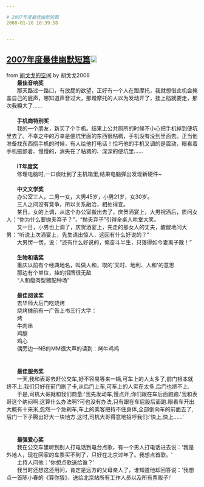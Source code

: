 ```yaml
---

# 2007年度最佳幽默短篇
2008-01-26 10:39:58


---
```



<h2 class="entry-title"><a target=_blank class="entry-title-link" target="_blank" href="http://hi.baidu.com/huge/blog/item/a99c8c54bd6aa81b3a2935ff.html">2007年度最佳幽默短篇<img src="http://www.google.com/reader/ui/2412528845-go-to.gif" class="entry-title-go-to" alt="" height="18" width="18"></a></h2><div class="entry-author"><span class="entry-source-title-parent">from <a target=_blank href="http://www.google.com/reader/view/feed/http%3A%2F%2Ffeed.hugege.com%2F" class="entry-source-title" target="_blank">胡戈戈的空间</a></span> by <span class="entry-author-name">胡戈戈2008</span></div>　　<strong>最佳音响奖<br />
</strong>　　那天路过一路口，有放屁的欲望，正好有一个人在蹬摩托，我就想借此机会掩盖自己的屁声，哪知道声音过大，那蹬摩托的人以为发动开了，挂上档就要走，那次我糗大了......<br />
　　<br />
　　<strong>手机商特别奖</strong><br />
　　我的一个朋友，新买了个手机。结果上公共厕所的时候不小心把手机掉到便坑里去了。不幸之中的万幸是便坑里面的东西很粘稠，手机没有没到里面去。正当他准备找东西捞手机的时候，有人给他打电话！恰巧他的手机又调的是震动，眼看着手机振颤着、慢慢的，消失在了粘稠的、深深的便坑里......<br />
　　<br />
　　<strong>IT年度奖</strong><br />
　　修理电脑时,一口痰吐到了主机箱里,结果电脑弹出发现新硬件~<br />
　　<br />
　　<strong>中文文学奖</strong><br />
　　办公室三人，二男一女，大男45岁，小男21岁，女30岁。<br />
　　三人之间没有竞争，所以关系融洽，相处得宜。<br />
　　某日，女的上调，从这个办公室搬出去了，庆贺酒宴上，大男祝酒后，质问女人：“你为什么要抛夫弃子？”，“抛夫弃子”引得全桌人哄堂大笑。<br />
　　又一日，小男也上调了，庆贺酒宴上，先走的那女人的丈夫，酸酸地问大男：“听说上次酒宴上，先生语出惊人，这回有什么好说的？”<br />
　　大男愣一愣，说：“还有什么好说的，俺奋斗半生，只落得如今妻离子散！”<br />
　　<br />
　　<strong>生物和谐奖</strong><br />
　　重庆以前有个经典地名，叫做人和，取的'天时、地利、人和'的意思<br />
　　那边有个单位，挂的招牌很无敌<br />
　　“人和瘦肉型猪配种场”<br />
　　<br />
　　<strong>最佳阅读奖<br />
</strong>　　去华师大后门吃烧烤<br />
　　烧烤摊前有一广告上书三行大字：<br />
　　烤<br />
　　牛肉串<br />
　　鸡腿<br />
　　鸡心<br />
　　偶旁边一NB的MM很大声的读到：烤牛鸡鸡<br />
　　<br />
　　<br />
　　<strong>最佳服务奖<br />
</strong>　　一天,我和表哥去赶公交车,好不容易等来一辆,可车上的人太多了,前门根本就挤不上.我们只好在前门刷了卡,从后门上车,可车上的人实在太多,后门也挤不上.<br />
　　于是,司机大哥就和我们商量:'我先发动车,慢点开,你们跟在车后面跑跑.'我和表哥这个纳闷啊:这算什么办法啊?可也没有办法,只有跟在车屁股后面跑.眼看车开出大概有十来米,忽然一个急刹车,车上的乘客把持不住身体,全部倒向车的前面去了,后门一下子腾出好大一块地方.这时,司机大哥得意地招呼我们:'快上,快上......'<br />
　　<br />
　　<br />
　　<strong>最强爱心奖<br />
</strong>　　我在公交车里听到别人打电话到电台点歌，有一个男人打电话进去说：'我是外地人，现在回家的车票买不到了，只好在北京过年了。我想点首歌。'<br />
　　主持人问他：'你想点歌送给谁？'<br />
　　我当时还想这还用问，肯定是远方的父母亲人了，谁知道他却回答说：'我想点一首陈小春的《算你狠》，送给北京站所有工作人员以及所有票贩子!'